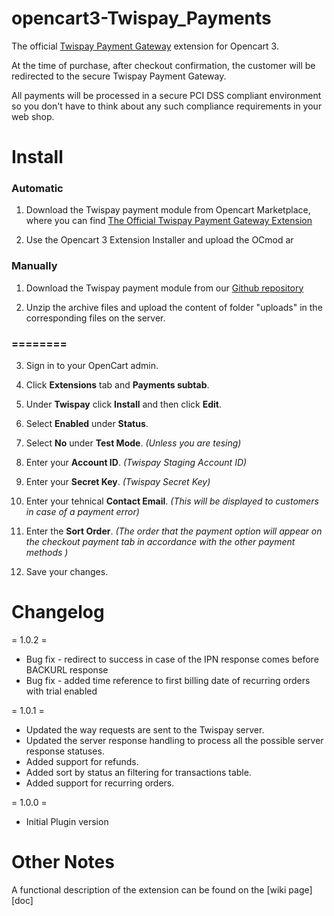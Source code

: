 opencart3-Twispay_Payments
=========================

The official [Twispay Payment Gateway][twispay] extension for Opencart 3.

At the time of purchase, after checkout confirmation, the customer will be redirected to the secure Twispay Payment Gateway.

All payments will be processed in a secure PCI DSS compliant environment so you don't have to think about any such compliance requirements in your web shop.

Install
=======

### Automatic
1. Download the Twispay payment module from Opencart Marketplace, where you can find [The Official Twispay Payment Gateway Extension][marketplace]

2. Use the Opencart 3 Extension Installer and upload the OCmod ar

### Manually
1. Download the Twispay payment module from our [Github repository][github] 

2. Unzip the archive files and upload the content of folder "uploads" in the corresponding files on the server.

### ========

3. Sign in to your OpenCart admin.

4. Click **Extensions** tab and **Payments subtab**.

5. Under **Twispay** click **Install** and then click **Edit**.

6. Select **Enabled** under **Status**.

7. Select **No** under **Test Mode**. _(Unless you are tesing)_

8. Enter your **Account ID**. _(Twispay Staging Account ID)_

9. Enter your **Secret Key**. _(Twispay Secret Key)_

10. Enter your tehnical **Contact Email**. _(This will be displayed to customers in case of a payment error)_

11. Enter the **Sort Order**. _(The order that the payment option will appear on the checkout payment tab in accordance with the other payment methods )_

12. Save your changes.

Changelog
=========

= 1.0.2 =
* Bug fix - redirect to success in case of the IPN response comes before BACKURL response
* Bug fix - added time reference to first billing date of recurring orders with trial enabled

= 1.0.1 =
* Updated the way requests are sent to the Twispay server.
* Updated the server response handling to process all the possible server response statuses.
* Added support for refunds.
* Added sort by status an filtering for transactions table.
* Added support for recurring orders.

= 1.0.0 =
* Initial Plugin version

Other Notes
===========

A functional description of the extension can be found on the [wiki page][doc]

[twispay]: http://twispay.com/
[marketplace]: https://www.opencart.com/index.php?route=marketplace/extension/info&extension_id=31761&filter_member=twispay
[github]: https://github.com/MichaelRotaru/OpenCart3.0
